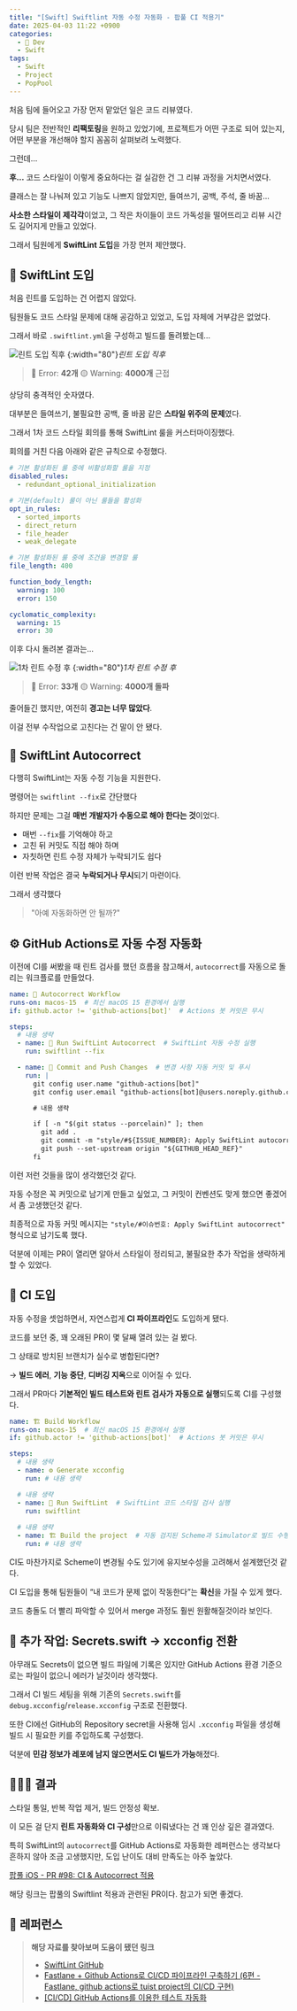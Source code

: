 ```yaml
---
title: "[Swift] Swiftlint 자동 수정 자동화 - 팝풀 CI 적용기"
date: 2025-04-03 11:22 +0900
categories:
  - 🍎 Dev
  - Swift
tags:
  - Swift
  - Project
  - PopPool
---
```

처음 팀에 들어오고 가장 먼저 맡았던 일은 코드 리뷰였다.

당시 팀은 전반적인 **리팩토링**을 원하고 있었기에, 프로젝트가 어떤 구조로 되어 있는지, 어떤 부분을 개선해야 할지 꼼꼼히 살펴보려 노력했다.

그런데…

**후...** 코드 스타일이 이렇게 중요하다는 걸 실감한 건 그 리뷰 과정을 거치면서였다.

클래스는 잘 나눠져 있고 기능도 나쁘지 않았지만, 들여쓰기, 공백, 주석, 줄 바꿈...

**사소한 스타일이 제각각**이었고, 그 작은 차이들이 코드 가독성을 떨어뜨리고 리뷰 시간도 길어지게 만들고 있었다.

그래서 팀원에게 **SwiftLint 도입**을 가장 먼저 제안했다.

## 🎨 SwiftLint 도입

처음 린트를 도입하는 건 어렵지 않았다.

팀원들도 코드 스타일 문제에 대해 공감하고 있었고, 도입 자체에 거부감은 없었다.

그래서 바로 `.swiftlint.yml`을 구성하고 빌드를 돌려봤는데…

![린트 도입 직후](assets/img/post/2025/04_03_린트_도입_직후.png) {:width="80"}_린트 도입 직후_

> 🔴 Error: **42개**
> 🟡 Warning: **4000개** 근접

상당히 충격적인 숫자였다.

대부분은 들여쓰기, 불필요한 공백, 줄 바꿈 같은 **스타일 위주의 문제**였다.

그래서 1차 코드 스타일 회의를 통해 SwiftLint 룰을 커스터마이징했다.

회의를 거친 다음 아래와 같은 규칙으로 수정했다.

```yml
# 기본 활성화된 룰 중에 비활성화할 룰을 지정
disabled_rules:
  - redundant_optional_initialization

# 기본(default) 룰이 아닌 룰들을 활성화
opt_in_rules:
  - sorted_imports
  - direct_return
  - file_header
  - weak_delegate

# 기본 활성화된 룰 중에 조건을 변경할 룰
file_length: 400

function_body_length:
  warning: 100
  error: 150

cyclomatic_complexity:
  warning: 15
  error: 30
```

이후 다시 돌려본 결과는…

![1차 린트 수정 후](assets/img/post/2025/04_03_린트_수정_후.png) {:width="80"}_1차 린트 수정 후_

> 🔴 Error: **33개**
> 🟡 Warning: **4000개 돌파**

줄어들긴 했지만, 여전히 **경고는 너무 많았다**.

이걸 전부 수작업으로 고친다는 건 말이 안 됐다.

## 🔄 SwiftLint Autocorrect

다행히 SwiftLint는 자동 수정 기능을 지원한다.

명령어는 `swiftlint --fix`로 간단했다

하지만 문제는 그걸 **매번 개발자가 수동으로 해야 한다는 것**이었다.
- 매번 `--fix`를 기억해야 하고
- 고친 뒤 커밋도 직접 해야 하며
- 자칫하면 린트 수정 자체가 누락되기도 쉽다

이런 반복 작업은 결국 **누락되거나 무시**되기 마련이다.

그래서 생각했다

> "아예 자동화하면 안 될까?"

## ⚙️ GitHub Actions로 자동 수정 자동화

이전에 CI를 써봤을 때 린트 검사를 했던 흐름을 참고해서, `autocorrect`를 자동으로 돌리는 워크플로를 만들었다.

```yaml
name: 🤖 Autocorrect Workflow
runs-on: macos-15  # 최신 macOS 15 환경에서 실행
if: github.actor != 'github-actions[bot]'  # Actions 봇 커밋은 무시

steps:
  # 내용 생략
  - name: 🎨 Run SwiftLint Autocorrect  # SwiftLint 자동 수정 실행
    run: swiftlint --fix

  - name: 🚀 Commit and Push Changes  # 변경 사항 자동 커밋 및 푸시
    run: |
      git config user.name "github-actions[bot]"
      git config user.email "github-actions[bot]@users.noreply.github.com"

      # 내용 생략

      if [ -n "$(git status --porcelain)" ]; then
        git add .
        git commit -m "style/#${ISSUE_NUMBER}: Apply SwiftLint autocorrect"
        git push --set-upstream origin "${GITHUB_HEAD_REF}"
      fi
```

이런 저런 것들을 많이 생각했던것 같다. 

자동 수정은 꼭 커밋으로 남기게 만들고 싶었고, 그 커밋이 컨벤션도 맞게 했으면 좋겠어서 좀 고생했던것 같다.

최종적으로 자동 커밋 메시지는 `"style/#이슈번호: Apply SwiftLint autocorrect"` 형식으로 남기도록 했다. 

덕분에 이제는 PR이 열리면 알아서 스타일이 정리되고, 불필요한 추가 작업을 생략하게 할 수 있었다.

##  🚀 CI 도입

자동 수정을 셋업하면서, 자연스럽게 **CI 파이프라인**도 도입하게 됐다.

코드를 보던 중, 꽤 오래된 PR이 몇 달째 열려 있는 걸 봤다.

그 상태로 방치된 브랜치가 실수로 병합된다면?

→ **빌드 에러**, **기능 중단**, **디버깅 지옥**으로 이어질 수 있다.

그래서 PR마다 **기본적인 빌드 테스트와 린트 검사가 자동으로 실행**되도록 CI를 구성했다.


``` yaml
name: 🏗️ Build Workflow
runs-on: macos-15  # 최신 macOS 15 환경에서 실행
if: github.actor != 'github-actions[bot]'  # Actions 봇 커밋은 무시

steps:
  # 내용 생략
  - name: ⚙️ Generate xcconfig
    run: # 내용 생략

  # 내용 생략      
  - name: 🎨 Run SwiftLint  # SwiftLint 코드 스타일 검사 실행
    run: swiftlint
	
  # 내용 생략
  - name: 🏗️ Build the project  # 자동 검지된 Scheme과 Simulator로 빌드 수행
    run: # 내용 생략
```

CI도 마찬가지로 Scheme이 변경될 수도 있기에 유지보수성을 고려해서 설계했던것 같다.

CI 도입을 통해 팀원들이 “내 코드가 문제 없이 작동한다”는 **확신**을 가질 수 있게 했다.

코드 충돌도 더 빨리 파악할 수 있어서 merge 과정도 훨씬 원활해질것이라 보인다.

## 🔧 추가 작업: Secrets.swift → xcconfig 전환

아무래도 Secrets이 없으면 빌드 파일에 기록은 있지만 GitHub Actions 환경 기준으로는 파일이 없으니 에러가 날것이라 생각했다.

그래서 CI 빌드 세팅을 위해 기존의 `Secrets.swift`를 `debug.xcconfig`/`release.xcconfig` 구조로 전환했다.

또한 CI에선 GitHub의 Repository secret을 사용해 임시 `.xcconfig` 파일을 생성해 빌드 시 필요한 키를 주입하도록 구성했다.

덕분에 **민감 정보가 레포에 남지 않으면서도 CI 빌드가 가능**해졌다.

##  🧑🏻‍💻 결과

스타일 통일, 반복 작업 제거, 빌드 안정성 확보.

이 모든 걸 단지 **린트 자동화와 CI 구성**만으로 이뤄냈다는 건 꽤 인상 깊은 결과였다.

특히 SwiftLint의 `autocorrect`를 GitHub Actions로 자동화한 레퍼런스는 생각보다 흔하지 않아 조금 고생했지만, 도입 난이도 대비 만족도는 아주 높았다.

[팝풀 iOS - PR #98: CI & Autocorrect 적용](https://github.com/PopPool/iOS/pull/98)

해당 링크는 팝풀의 Swiftlint 적용과 관련된 PR이다. 참고가 되면 좋겠다.
## 🔗 레퍼런스
> **해당 자료를 찾아보며 도움이 됐던 링크**
>- [SwiftLint GitHub](https://github.com/realm/SwiftLint)
>- [Fastlane + Github Actions로 CI/CD 파이프라인 구축하기 (6편 - Fastlane, github actions로 tuist project의 CI/CD 구현)](https://jazz-the-it.tistory.com/85)
>- [[CI/CD] GitHub Actions를 이용한 테스트 자동화](https://ho8487.tistory.com/126)